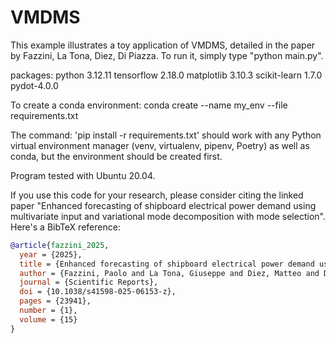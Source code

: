 # VMDMS
This example illustrates a toy application of VMDMS, detailed in the paper by Fazzini, La Tona, Diez, Di Piazza.
To run it, simply type "python main.py".

packages:
python 3.12.11 
tensorflow 2.18.0
matplotlib 3.10.3
scikit-learn 1.7.0
pydot-4.0.0

To create a conda environment:
conda create --name my_env --file requirements.txt

The command: 'pip install -r requirements.txt' should work with any Python virtual environment manager (venv, virtualenv, pipenv, Poetry) as well as conda, but the environment should be created first.

Program tested with Ubuntu 20.04.

If you use this code for your research, please consider citing the linked paper "Enhanced forecasting of shipboard electrical power demand using multivariate input and variational mode decomposition with mode selection". Here's a BibTeX reference:

```bibtex
@article{fazzini_2025, 
  year = {2025}, 
  title = {Enhanced forecasting of shipboard electrical power demand using multivariate input and variational mode decomposition with mode selection}, 
  author = {Fazzini, Paolo and La Tona, Giuseppe and Diez, Matteo and Di Piazza, Maria Carmela}, 
  journal = {Scientific Reports}, 
  doi = {10.1038/s41598-025-06153-z}, 
  pages = {23941}, 
  number = {1}, 
  volume = {15}
}
```




